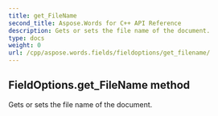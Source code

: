 ```yaml
---
title: get_FileName
second_title: Aspose.Words for C++ API Reference
description: Gets or sets the file name of the document. 
type: docs
weight: 0
url: /cpp/aspose.words.fields/fieldoptions/get_filename/
---
```

## FieldOptions.get_FileName method


Gets or sets the file name of the document.

